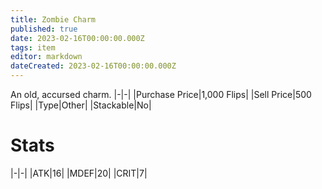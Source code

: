 ```yaml
---
title: Zombie Charm
published: true
date: 2023-02-16T00:00:00.000Z
tags: item
editor: markdown
dateCreated: 2023-02-16T00:00:00.000Z
---
```


An old, accursed charm.
|-|-|
|Purchase Price|1,000 Flips|
|Sell Price|500 Flips|
|Type|Other|
|Stackable|No|

# Stats
|-|-|
|ATK|16|
|MDEF|20|
|CRIT|7|
